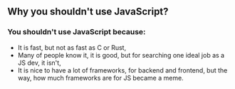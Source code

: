 ## Why you shouldn't use JavaScript?

### **You shouldn't use JavaScript** because:

* It is fast, but not as fast as C or Rust,
* Many of people know it, it is good, but for searching one ideal job as a JS dev, it isn't,
* It is nice to have a lot of frameworks, for backend and frontend, but the way, how much frameworks are for JS became a meme.